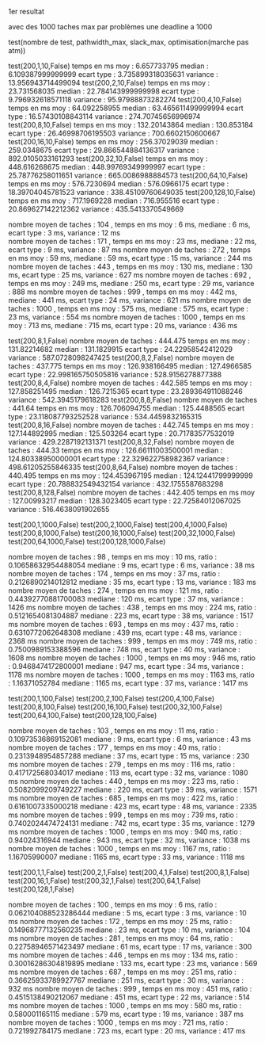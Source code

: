 1er resultat 

avec des 1000 taches max par problèmes
une deadline a 1000

test(nombre de test, pathwidth_max, slack_max, optimisation(marche pas atm))



test(200,1,10,False) temps en ms moy : 6.657733795 median : 6.109387999999999 ecart type : 3.735899318035631 variance : 13.956943714499094
test(200,2,10,False) temps en ms moy : 23.731568035 median : 22.784143999999998 ecart type : 9.796932618571118 variance : 95.97988873282274
test(200,4,10,False) temps en ms moy : 64.092258955 median : 63.465611499999994 ecart type : 16.57430108843114 variance : 274.70745656996974
test(200,8,10,False) temps en ms moy : 132.20143864 median : 130.853184 ecart type : 26.46998706195503 variance : 700.6602150600667
test(200,16,10,False) temps en ms moy : 256.37029039 median : 259.0348675 ecart type : 29.866544884136317 variance : 892.0105033161293
test(200,32,10,False) temps en ms moy : 448.616268675 median : 448.99769349999997 ecart type : 25.78776258011651 variance : 665.0086988884573
test(200,64,10,False) temps en ms moy : 576.7230694 median : 576.0966175 ecart type : 18.39704045781523 variance : 338.45109760649035
test(200,128,10,False) temps en ms moy : 717.1969228 median : 716.955516 ecart type : 20.869627142212362 variance : 435.5413370549669



nombre moyen de taches : 104 , temps en ms moy : 6 ms, mediane : 6 ms, ecart type : 3 ms, variance : 12 ms          
nombre moyen de taches : 171 , temps en ms moy : 23 ms, mediane : 22 ms, ecart type : 9 ms, variance : 87 ms
nombre moyen de taches : 272 , temps en ms moy : 59 ms, mediane : 59 ms, ecart type : 15 ms, variance : 244 ms
nombre moyen de taches : 443 , temps en ms moy : 130 ms, mediane : 130 ms, ecart type : 25 ms, variance : 627 ms
nombre moyen de taches : 692 , temps en ms moy : 249 ms, mediane : 250 ms, ecart type : 29 ms, variance : 888 ms
nombre moyen de taches : 999 , temps en ms moy : 442 ms, mediane : 441 ms, ecart type : 24 ms, variance : 621 ms
nombre moyen de taches : 1000 , temps en ms moy : 575 ms, mediane : 575 ms, ecart type : 23 ms, variance : 554 ms
nombre moyen de taches : 1000 , temps en ms moy : 713 ms, mediane : 715 ms, ecart type : 20 ms, variance : 436 ms




test(200,8,1,False) nombre moyen de taches : 444.475 temps en ms moy : 131.82214682 median : 131.1829915 ecart type : 24.22958542412029 variance : 587.0728098247425
test(200,8,2,False) nombre moyen de taches : 437.775 temps en ms moy : 126.938166495 median : 127.4966585 ecart type : 22.998165750505816 variance : 528.9156278877388
test(200,8,4,False) nombre moyen de taches : 442.585 temps en ms moy : 127.858251495 median : 126.7215365 ecart type : 23.289364911088246 variance : 542.3945179618283
test(200,8,8,False) nombre moyen de taches : 441.64 temps en ms moy : 126.706094755 median : 125.4488565 ecart type : 23.118087793252528 variance : 534.4459832165315
test(200,8,16,False) nombre moyen de taches : 442.745 temps en ms moy : 127.144892995 median : 125.503264 ecart type : 20.71783577532019 variance : 429.2287192131371
test(200,8,32,False) nombre moyen de taches : 444.33 temps en ms moy : 126.66111003500001 median : 124.80338950000001 ecart type : 22.329622758982367 variance : 498.61205255846335
test(200,8,64,False) nombre moyen de taches : 440.495 temps en ms moy : 124.453967195 median : 124.12441799999999 ecart type : 20.788832549432154 variance : 432.1755587683298
test(200,8,128,False) nombre moyen de taches : 442.405 temps en ms moy : 127.00993217 median : 128.3023405 ecart type : 22.72584012067025 variance : 516.4638091902655




test(200,1,1000,False)
test(200,2,1000,False)
test(200,4,1000,False)
test(200,8,1000,False)
test(200,16,1000,False)
test(200,32,1000,False)
test(200,64,1000,False)
test(200,128,1000,False)

nombre moyen de taches : 98 , temps en ms moy : 10 ms, ratio :  0.10658632954488054 mediane : 9 ms, ecart type : 6 ms, variance : 38 ms
nombre moyen de taches : 174 , temps en ms moy : 37 ms, ratio :  0.2126890214012812 mediane : 35 ms, ecart type : 13 ms, variance : 183 ms
nombre moyen de taches : 274 , temps en ms moy : 121 ms, ratio :  0.44392770881700083 mediane : 120 ms, ecart type : 37 ms, variance : 1426 ms
nombre moyen de taches : 438 , temps en ms moy : 224 ms, ratio :  0.5121654081304887 mediane : 223 ms, ecart type : 38 ms, variance : 1517 ms
nombre moyen de taches : 693 , temps en ms moy : 437 ms, ratio :  0.6310772062648308 mediane : 439 ms, ecart type : 48 ms, variance : 2368 ms
nombre moyen de taches : 999 , temps en ms moy : 749 ms, ratio :  0.7500989153388596 mediane : 748 ms, ecart type : 40 ms, variance : 1608 ms
nombre moyen de taches : 1000 , temps en ms moy : 946 ms, ratio :  0.9468474172800001 mediane : 947 ms, ecart type : 34 ms, variance : 1178 ms
nombre moyen de taches : 1000 , temps en ms moy : 1163 ms, ratio :  1.16371052784 mediane : 1165 ms, ecart type : 37 ms, variance : 1417 ms


test(200,1,100,False)
test(200,2,100,False)
test(200,4,100,False)
test(200,8,100,False)
test(200,16,100,False)
test(200,32,100,False)
test(200,64,100,False)
test(200,128,100,False)

nombre moyen de taches : 103 , temps en ms moy : 11 ms, ratio :  0.10973536869152081 mediane : 9 ms, ecart type : 6 ms, variance : 43 ms
nombre moyen de taches : 177 , temps en ms moy : 40 ms, ratio :  0.2313948954857288 mediane : 37 ms, ecart type : 15 ms, variance : 230 ms
nombre moyen de taches : 279 , temps en ms moy : 116 ms, ratio :  0.417172568034017 mediane : 113 ms, ecart type : 32 ms, variance : 1080 ms
nombre moyen de taches : 440 , temps en ms moy : 223 ms, ratio :  0.5082099209749227 mediane : 220 ms, ecart type : 39 ms, variance : 1571 ms
nombre moyen de taches : 685 , temps en ms moy : 422 ms, ratio :  0.6161007335000218 mediane : 423 ms, ecart type : 48 ms, variance : 2335 ms
nombre moyen de taches : 999 , temps en ms moy : 739 ms, ratio :  0.7402024474724131 mediane : 742 ms, ecart type : 35 ms, variance : 1279 ms
nombre moyen de taches : 1000 , temps en ms moy : 940 ms, ratio :  0.94024316944 mediane : 943 ms, ecart type : 32 ms, variance : 1038 ms
nombre moyen de taches : 1000 , temps en ms moy : 1167 ms, ratio :  1.16705990007 mediane : 1165 ms, ecart type : 33 ms, variance : 1118 ms



test(200,1,1,False)
test(200,2,1,False)
test(200,4,1,False)
test(200,8,1,False)
test(200,16,1,False)
test(200,32,1,False)
test(200,64,1,False)
test(200,128,1,False)

nombre moyen de taches : 100 , temps en ms moy : 6 ms, ratio :  0.062104088523286444 mediane : 5 ms, ecart type : 3 ms, variance : 10 ms
nombre moyen de taches : 172 , temps en ms moy : 25 ms, ratio :  0.14968777132560235 mediane : 23 ms, ecart type : 10 ms, variance : 104 ms
nombre moyen de taches : 281 , temps en ms moy : 64 ms, ratio :  0.22758946571423497 mediane : 61 ms, ecart type : 17 ms, variance : 300 ms
nombre moyen de taches : 446 , temps en ms moy : 134 ms, ratio :  0.30016286304819895 mediane : 133 ms, ecart type : 23 ms, variance : 569 ms
nombre moyen de taches : 687 , temps en ms moy : 251 ms, ratio :  0.36625933789927767 mediane : 251 ms, ecart type : 30 ms, variance : 932 ms
nombre moyen de taches : 999 , temps en ms moy : 451 ms, ratio :  0.4515138490212067 mediane : 451 ms, ecart type : 22 ms, variance : 514 ms
nombre moyen de taches : 1000 , temps en ms moy : 580 ms, ratio :  0.580001165115 mediane : 579 ms, ecart type : 19 ms, variance : 387 ms
nombre moyen de taches : 1000 , temps en ms moy : 721 ms, ratio :  0.721992784175 mediane : 723 ms, ecart type : 20 ms, variance : 417 ms









